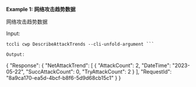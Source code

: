 **Example 1: 网络攻击趋势数据**

网络攻击趋势数据

Input: 

```
tccli cwp DescribeAttackTrends --cli-unfold-argument ```

Output: 
```
{
    "Response": {
        "NetAttackTrend": [
            {
                "AttackCount": 2,
                "DateTime": "2023-05-22",
                "SuccAttackCount": 0,
                "TryAttackCount": 2
            }
        ],
        "RequestId": "8a9ca170-ea5d-4bcf-b8f6-5d9d68cb15c1"
    }
}
```

